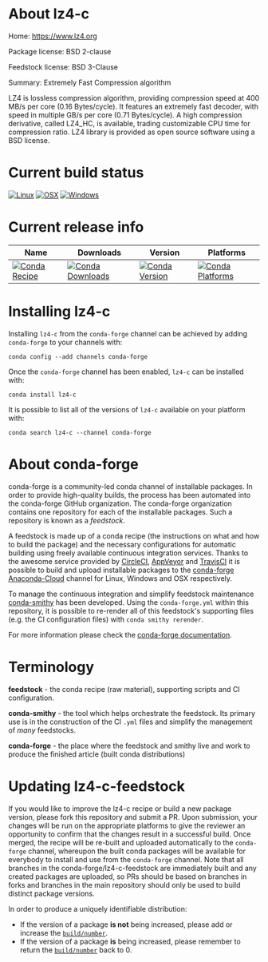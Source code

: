 About lz4-c
===========

Home: https://www.lz4.org

Package license: BSD 2-clause

Feedstock license: BSD 3-Clause

Summary: Extremely Fast Compression algorithm

LZ4 is lossless compression algorithm, providing compression speed at 400
MB/s per core (0.16 Bytes/cycle). It features an extremely fast decoder,
with speed in multiple GB/s per core (0.71 Bytes/cycle). A high compression
derivative, called LZ4_HC, is available, trading customizable CPU time for
compression ratio. LZ4 library is provided as open source software using a
BSD license.


Current build status
====================

[![Linux](https://img.shields.io/circleci/project/github/conda-forge/lz4-c-feedstock/master.svg?label=Linux)](https://circleci.com/gh/conda-forge/lz4-c-feedstock)
[![OSX](https://img.shields.io/travis/conda-forge/lz4-c-feedstock/master.svg?label=macOS)](https://travis-ci.org/conda-forge/lz4-c-feedstock)
[![Windows](https://img.shields.io/appveyor/ci/conda-forge/lz4-c-feedstock/master.svg?label=Windows)](https://ci.appveyor.com/project/conda-forge/lz4-c-feedstock/branch/master)

Current release info
====================

| Name | Downloads | Version | Platforms |
| --- | --- | --- | --- |
| [![Conda Recipe](https://img.shields.io/badge/recipe-lz4--c-green.svg)](https://anaconda.org/conda-forge/lz4-c) | [![Conda Downloads](https://img.shields.io/conda/dn/conda-forge/lz4-c.svg)](https://anaconda.org/conda-forge/lz4-c) | [![Conda Version](https://img.shields.io/conda/vn/conda-forge/lz4-c.svg)](https://anaconda.org/conda-forge/lz4-c) | [![Conda Platforms](https://img.shields.io/conda/pn/conda-forge/lz4-c.svg)](https://anaconda.org/conda-forge/lz4-c) |

Installing lz4-c
================

Installing `lz4-c` from the `conda-forge` channel can be achieved by adding `conda-forge` to your channels with:

```
conda config --add channels conda-forge
```

Once the `conda-forge` channel has been enabled, `lz4-c` can be installed with:

```
conda install lz4-c
```

It is possible to list all of the versions of `lz4-c` available on your platform with:

```
conda search lz4-c --channel conda-forge
```


About conda-forge
=================

conda-forge is a community-led conda channel of installable packages.
In order to provide high-quality builds, the process has been automated into the
conda-forge GitHub organization. The conda-forge organization contains one repository
for each of the installable packages. Such a repository is known as a *feedstock*.

A feedstock is made up of a conda recipe (the instructions on what and how to build
the package) and the necessary configurations for automatic building using freely
available continuous integration services. Thanks to the awesome service provided by
[CircleCI](https://circleci.com/), [AppVeyor](https://www.appveyor.com/)
and [TravisCI](https://travis-ci.org/) it is possible to build and upload installable
packages to the [conda-forge](https://anaconda.org/conda-forge)
[Anaconda-Cloud](https://anaconda.org/) channel for Linux, Windows and OSX respectively.

To manage the continuous integration and simplify feedstock maintenance
[conda-smithy](https://github.com/conda-forge/conda-smithy) has been developed.
Using the ``conda-forge.yml`` within this repository, it is possible to re-render all of
this feedstock's supporting files (e.g. the CI configuration files) with ``conda smithy rerender``.

For more information please check the [conda-forge documentation](https://conda-forge.org/docs/).

Terminology
===========

**feedstock** - the conda recipe (raw material), supporting scripts and CI configuration.

**conda-smithy** - the tool which helps orchestrate the feedstock.
                   Its primary use is in the construction of the CI ``.yml`` files
                   and simplify the management of *many* feedstocks.

**conda-forge** - the place where the feedstock and smithy live and work to
                  produce the finished article (built conda distributions)


Updating lz4-c-feedstock
========================

If you would like to improve the lz4-c recipe or build a new
package version, please fork this repository and submit a PR. Upon submission,
your changes will be run on the appropriate platforms to give the reviewer an
opportunity to confirm that the changes result in a successful build. Once
merged, the recipe will be re-built and uploaded automatically to the
`conda-forge` channel, whereupon the built conda packages will be available for
everybody to install and use from the `conda-forge` channel.
Note that all branches in the conda-forge/lz4-c-feedstock are
immediately built and any created packages are uploaded, so PRs should be based
on branches in forks and branches in the main repository should only be used to
build distinct package versions.

In order to produce a uniquely identifiable distribution:
 * If the version of a package **is not** being increased, please add or increase
   the [``build/number``](https://conda.io/docs/user-guide/tasks/build-packages/define-metadata.html#build-number-and-string).
 * If the version of a package **is** being increased, please remember to return
   the [``build/number``](https://conda.io/docs/user-guide/tasks/build-packages/define-metadata.html#build-number-and-string)
   back to 0.
